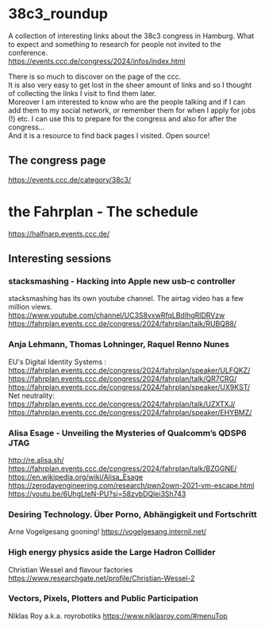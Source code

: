 # 38c3_roundup
A collection of interesting links about the 38c3 congress in Hamburg.  What to expect and something to research for people not invited to the conference.  
https://events.ccc.de/congress/2024/infos/index.html  

There is so much to discover on the page of the ccc.  
It is also very easy to get lost in the sheer amount of links and so I thought of collecting the links I visit to find them later.  
Moreover I am interested to know who are the people talking and if I can add them to my social network, or remember them for when I apply for jobs (!) etc. 
I can use this to prepare for the congress and also for after the congress...   
And it is a resource to find back pages I visited. Open source!


## The congress page
https://events.ccc.de/category/38c3/  

# the Fahrplan - The schedule
https://halfnarp.events.ccc.de/

## Interesting sessions

### stacksmashing - Hacking into Apple new usb-c controller
stacksmashing has its own youtube channel. The airtag video has a few million views.  
https://www.youtube.com/channel/UC3S8vxwRfqLBdIhgRlDRVzw  
https://fahrplan.events.ccc.de/congress/2024/fahrplan/talk/RUBQ88/  

### Anja Lehmann, Thomas Lohninger, Raquel Renno Nunes 
EU's Digital Identity Systems :  
https://fahrplan.events.ccc.de/congress/2024/fahrplan/speaker/ULFQKZ/  
https://fahrplan.events.ccc.de/congress/2024/fahrplan/talk/QR7CRG/  
https://fahrplan.events.ccc.de/congress/2024/fahrplan/speaker/UX9KST/
Net neutrality:  
https://fahrplan.events.ccc.de/congress/2024/fahrplan/talk/UZXTXJ/
https://fahrplan.events.ccc.de/congress/2024/fahrplan/speaker/EHYBMZ/

### Alisa Esage - Unveiling the Mysteries of Qualcomm’s QDSP6 JTAG 
http://re.alisa.sh/  
https://fahrplan.events.ccc.de/congress/2024/fahrplan/talk/BZGGNE/  
https://en.wikipedia.org/wiki/Alisa_Esage  
https://zerodayengineering.com/research/pwn2own-2021-vm-escape.html  
https://youtu.be/6UhgLteN-PU?si=58zvbDQlei3Sh743  

### Desiring Technology. Über Porno, Abhängigkeit und Fortschritt
Arne Vogelgesang
gooning!
https://vogelgesang.internil.net/

### High energy physics aside the Large Hadron Collider
Christian Wessel and flavour factories
https://www.researchgate.net/profile/Christian-Wessel-2

### Vectors, Pixels, Plotters and Public Participation
Niklas Roy a.k.a. royrobotiks
https://www.niklasroy.com/#menuTop

